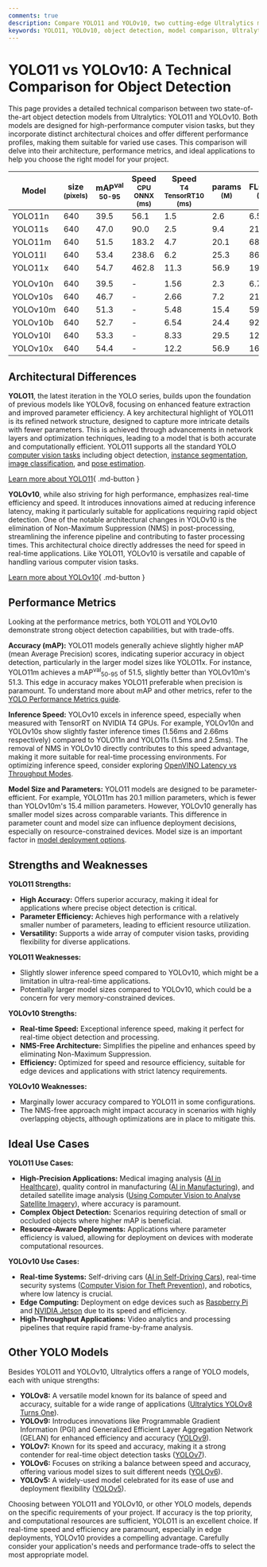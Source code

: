 ```yaml
---
comments: true
description: Compare YOLO11 and YOLOv10, two cutting-edge Ultralytics models. Explore architecture, performance, and use cases to choose the best fit for your needs.
keywords: YOLO11, YOLOv10, object detection, model comparison, Ultralytics, accuracy, inference speed, performance metrics, computer vision
---
```


# YOLO11 vs YOLOv10: A Technical Comparison for Object Detection

<script async src="https://cdn.jsdelivr.net/npm/chart.js@3.9.1/dist/chart.min.js"></script>
<script defer src="../../javascript/benchmark.js"></script>

<canvas id="modelComparisonChart" width="1024" height="400" active-models='["YOLO11", "YOLOv10"]'></canvas>

This page provides a detailed technical comparison between two state-of-the-art object detection models from Ultralytics: YOLO11 and YOLOv10. Both models are designed for high-performance computer vision tasks, but they incorporate distinct architectural choices and offer different performance profiles, making them suitable for varied use cases. This comparison will delve into their architecture, performance metrics, and ideal applications to help you choose the right model for your project.

| Model    | size<br><sup>(pixels) | mAP<sup>val<br>50-95 | Speed<br><sup>CPU ONNX<br>(ms) | Speed<br><sup>T4 TensorRT10<br>(ms) | params<br><sup>(M) | FLOPs<br><sup>(B) |
| -------- | --------------------- | -------------------- | ------------------------------ | ----------------------------------- | ------------------ | ----------------- |
| YOLO11n  | 640                   | 39.5                 | 56.1                           | 1.5                                 | 2.6                | 6.5               |
| YOLO11s  | 640                   | 47.0                 | 90.0                           | 2.5                                 | 9.4                | 21.5              |
| YOLO11m  | 640                   | 51.5                 | 183.2                          | 4.7                                 | 20.1               | 68.0              |
| YOLO11l  | 640                   | 53.4                 | 238.6                          | 6.2                                 | 25.3               | 86.9              |
| YOLO11x  | 640                   | 54.7                 | 462.8                          | 11.3                                | 56.9               | 194.9             |
|          |                       |                      |                                |                                     |                    |                   |
| YOLOv10n | 640                   | 39.5                 | -                              | 1.56                                | 2.3                | 6.7               |
| YOLOv10s | 640                   | 46.7                 | -                              | 2.66                                | 7.2                | 21.6              |
| YOLOv10m | 640                   | 51.3                 | -                              | 5.48                                | 15.4               | 59.1              |
| YOLOv10b | 640                   | 52.7                 | -                              | 6.54                                | 24.4               | 92.0              |
| YOLOv10l | 640                   | 53.3                 | -                              | 8.33                                | 29.5               | 120.3             |
| YOLOv10x | 640                   | 54.4                 | -                              | 12.2                                | 56.9               | 160.4             |

## Architectural Differences

**YOLO11**, the latest iteration in the YOLO series, builds upon the foundation of previous models like YOLOv8, focusing on enhanced feature extraction and improved parameter efficiency. A key architectural highlight of YOLO11 is its refined network structure, designed to capture more intricate details with fewer parameters. This is achieved through advancements in network layers and optimization techniques, leading to a model that is both accurate and computationally efficient. YOLO11 supports all the standard YOLO [computer vision tasks](https://docs.ultralytics.com/tasks/) including object detection, [instance segmentation](https://docs.ultralytics.com/tasks/segment/), [image classification](https://docs.ultralytics.com/tasks/classify/), and [pose estimation](https://docs.ultralytics.com/tasks/pose/).

[Learn more about YOLO11](https://docs.ultralytics.com/models/yolo11/){ .md-button }

**YOLOv10**, while also striving for high performance, emphasizes real-time efficiency and speed. It introduces innovations aimed at reducing inference latency, making it particularly suitable for applications requiring rapid object detection. One of the notable architectural changes in YOLOv10 is the elimination of Non-Maximum Suppression (NMS) in post-processing, streamlining the inference pipeline and contributing to faster processing times. This architectural choice directly addresses the need for speed in real-time applications. Like YOLO11, YOLOv10 is versatile and capable of handling various computer vision tasks.

[Learn more about YOLOv10](https://docs.ultralytics.com/models/yolov10/){ .md-button }

## Performance Metrics

Looking at the performance metrics, both YOLO11 and YOLOv10 demonstrate strong object detection capabilities, but with trade-offs.

**Accuracy (mAP):** YOLO11 models generally achieve slightly higher mAP (mean Average Precision) scores, indicating superior accuracy in object detection, particularly in the larger model sizes like YOLO11x. For instance, YOLO11m achieves a mAP<sup>val</sup><sub>50-95</sub> of 51.5, slightly better than YOLOv10m's 51.3. This edge in accuracy makes YOLO11 preferable when precision is paramount. To understand more about mAP and other metrics, refer to the [YOLO Performance Metrics guide](https://docs.ultralytics.com/guides/yolo-performance-metrics/).

**Inference Speed:** YOLOv10 excels in inference speed, especially when measured with TensorRT on NVIDIA T4 GPUs. For example, YOLOv10n and YOLOv10s show slightly faster inference times (1.56ms and 2.66ms respectively) compared to YOLO11n and YOLO11s (1.5ms and 2.5ms). The removal of NMS in YOLOv10 directly contributes to this speed advantage, making it more suitable for real-time processing environments. For optimizing inference speed, consider exploring [OpenVINO Latency vs Throughput Modes](https://docs.ultralytics.com/guides/optimizing-openvino-latency-vs-throughput-modes/).

**Model Size and Parameters:** YOLO11 models are designed to be parameter-efficient. For example, YOLO11m has 20.1 million parameters, which is fewer than YOLOv10m's 15.4 million parameters. However, YOLOv10 generally has smaller model sizes across comparable variants. This difference in parameter count and model size can influence deployment decisions, especially on resource-constrained devices. Model size is an important factor in [model deployment options](https://docs.ultralytics.com/guides/model-deployment-options/).

## Strengths and Weaknesses

**YOLO11 Strengths:**

- **High Accuracy:** Offers superior accuracy, making it ideal for applications where precise object detection is critical.
- **Parameter Efficiency:** Achieves high performance with a relatively smaller number of parameters, leading to efficient resource utilization.
- **Versatility:** Supports a wide array of computer vision tasks, providing flexibility for diverse applications.

**YOLO11 Weaknesses:**

- Slightly slower inference speed compared to YOLOv10, which might be a limitation in ultra-real-time applications.
- Potentially larger model sizes compared to YOLOv10, which could be a concern for very memory-constrained devices.

**YOLOv10 Strengths:**

- **Real-time Speed:** Exceptional inference speed, making it perfect for real-time object detection and processing.
- **NMS-Free Architecture:** Simplifies the pipeline and enhances speed by eliminating Non-Maximum Suppression.
- **Efficiency:** Optimized for speed and resource efficiency, suitable for edge devices and applications with strict latency requirements.

**YOLOv10 Weaknesses:**

- Marginally lower accuracy compared to YOLO11 in some configurations.
- The NMS-free approach might impact accuracy in scenarios with highly overlapping objects, although optimizations are in place to mitigate this.

## Ideal Use Cases

**YOLO11 Use Cases:**

- **High-Precision Applications:** Medical imaging analysis ([AI in Healthcare](https://www.ultralytics.com/solutions/ai-in-healthcare)), quality control in manufacturing ([AI in Manufacturing](https://www.ultralytics.com/solutions/ai-in-manufacturing)), and detailed satellite image analysis ([Using Computer Vision to Analyse Satellite Imagery](https://www.ultralytics.com/blog/using-computer-vision-to-analyse-satellite-imagery)), where accuracy is paramount.
- **Complex Object Detection:** Scenarios requiring detection of small or occluded objects where higher mAP is beneficial.
- **Resource-Aware Deployments:** Applications where parameter efficiency is valued, allowing for deployment on devices with moderate computational resources.

**YOLOv10 Use Cases:**

- **Real-time Systems:** Self-driving cars ([AI in Self-Driving Cars](https://www.ultralytics.com/solutions/ai-in-self-driving)), real-time security systems ([Computer Vision for Theft Prevention](https://www.ultralytics.com/blog/computer-vision-for-theft-prevention-enhancing-security)), and robotics, where low latency is crucial.
- **Edge Computing:** Deployment on edge devices such as [Raspberry Pi](https://docs.ultralytics.com/guides/raspberry-pi/) and [NVIDIA Jetson](https://docs.ultralytics.com/guides/nvidia-jetson/) due to its speed and efficiency.
- **High-Throughput Applications:** Video analytics and processing pipelines that require rapid frame-by-frame analysis.

## Other YOLO Models

Besides YOLO11 and YOLOv10, Ultralytics offers a range of YOLO models, each with unique strengths:

- **YOLOv8:** A versatile model known for its balance of speed and accuracy, suitable for a wide range of applications ([Ultralytics YOLOv8 Turns One](https://www.ultralytics.com/blog/ultralytics-yolov8-turns-one-a-year-of-breakthroughs-and-innovations)).
- **YOLOv9:** Introduces innovations like Programmable Gradient Information (PGI) and Generalized Efficient Layer Aggregation Network (GELAN) for enhanced efficiency and accuracy ([YOLOv9](https://docs.ultralytics.com/models/yolov9/)).
- **YOLOv7:** Known for its speed and accuracy, making it a strong contender for real-time object detection tasks ([YOLOv7](https://docs.ultralytics.com/models/yolov7/)).
- **YOLOv6:** Focuses on striking a balance between speed and accuracy, offering various model sizes to suit different needs ([YOLOv6](https://docs.ultralytics.com/models/yolov6/)).
- **YOLOv5:** A widely-used model celebrated for its ease of use and deployment flexibility ([YOLOv5](https://docs.ultralytics.com/models/yolov5/)).

Choosing between YOLO11 and YOLOv10, or other YOLO models, depends on the specific requirements of your project. If accuracy is the top priority, and computational resources are sufficient, YOLO11 is an excellent choice. If real-time speed and efficiency are paramount, especially in edge deployments, YOLOv10 provides a compelling advantage. Carefully consider your application's needs and performance trade-offs to select the most appropriate model.